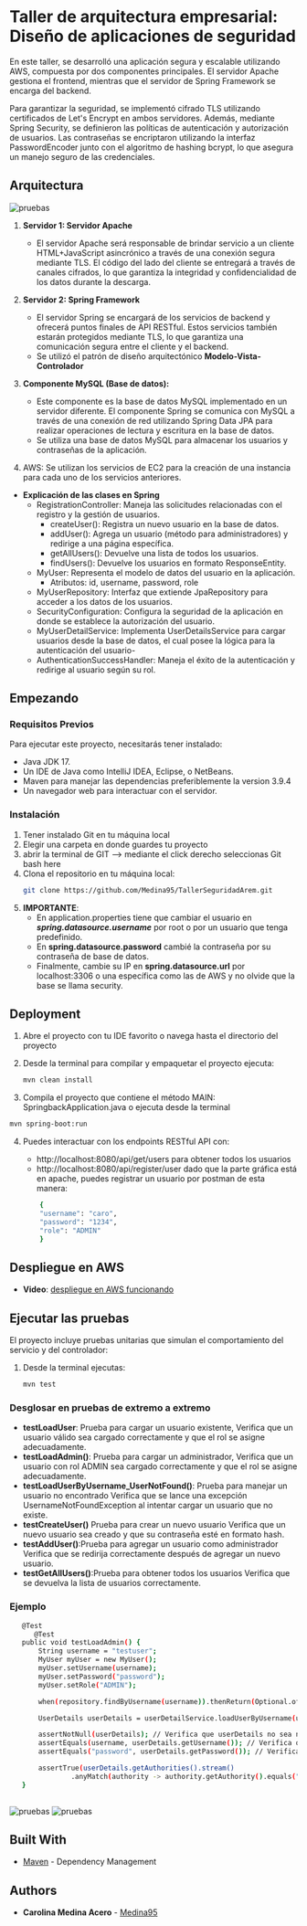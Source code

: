 # Taller de arquitectura empresarial: Diseño de aplicaciones de seguridad

En este taller, se desarrolló una aplicación segura y escalable utilizando AWS, compuesta por dos componentes principales. El servidor Apache gestiona el frontend, mientras que el servidor de Spring Framework se encarga del backend.

Para garantizar la seguridad, se implementó cifrado TLS utilizando certificados de Let's Encrypt en ambos servidores. Además, mediante Spring Security, se definieron las políticas de autenticación y autorización de usuarios. Las contraseñas se encriptaron utilizando la interfaz PasswordEncoder junto con el algoritmo de hashing bcrypt, lo que asegura un manejo seguro de las credenciales.

## Arquitectura
![pruebas](ReadmeImages/arquitectura.png)


1. **Servidor 1: Servidor Apache**
    - El servidor Apache será responsable de brindar servicio a un cliente HTML+JavaScript asincrónico a través de una conexión segura mediante TLS. El código del lado del cliente se entregará a través de canales cifrados, lo que garantiza la integridad y confidencialidad de los datos durante la descarga.
2. **Servidor 2: Spring Framework**
    - El servidor Spring se encargará de los servicios de backend y ofrecerá puntos finales de API RESTful. Estos servicios también estarán protegidos mediante TLS, lo que garantiza una comunicación segura entre el cliente y el backend.
    - Se utilizó el patrón de diseño arquitectónico **Modelo-Vista-Controlador**

3. **Componente MySQL (Base de datos):**
    - Este componente es la base de datos MySQL implementado en un servidor diferente.
      El componente Spring se comunica con MySQL a través de una conexión de red utilizando Spring Data JPA para realizar operaciones de lectura y escritura en la base de datos.
    - Se utiliza una base de datos MySQL para almacenar los usuarios y contraseñas de la aplicación.
    
4. AWS: Se utilizan los servicios de EC2 para la creación de una instancia para cada uno de los servicios anteriores.

- **Explicación de las clases en Spring** 
   - RegistrationController: Maneja las solicitudes relacionadas con el registro y la gestión de usuarios. 
      - createUser(): Registra un nuevo usuario en la base de datos.
      - addUser(): Agrega un usuario (método para administradores) y redirige a una página específica.
      - getAllUsers(): Devuelve una lista de todos los usuarios.
      - findUsers(): Devuelve los usuarios en formato ResponseEntity.
   - MyUser: Representa el modelo de datos del usuario en la aplicación.
     - Atributos: id, username, password, role
   - MyUserRepository: Interfaz que extiende JpaRepository para acceder a los datos de los usuarios.
   - SecurityConfiguration: Configura la seguridad de la aplicación en donde se establece la autorización del usuario. 
   - MyUserDetailService: Implementa UserDetailsService para cargar usuarios desde la base de datos, el cual posee la lógica para la autenticación del usuario- 
   - AuthenticationSuccessHandler: Maneja el éxito de la autenticación y redirige al usuario según su rol.
## Empezando

### Requisitos Previos
Para ejecutar este proyecto, necesitarás tener instalado:

- Java JDK 17.
- Un IDE de Java como IntelliJ IDEA, Eclipse, o NetBeans.
- Maven para manejar las dependencias preferiblemente la version 3.9.4
- Un navegador web para interactuar con el servidor.

### Instalación

1. Tener instalado Git en tu máquina local
2. Elegir una carpeta en donde guardes tu proyecto
3. abrir la terminal de GIT --> mediante el click derecho seleccionas Git bash here
4. Clona el repositorio en tu máquina local:
   ```bash
   git clone https://github.com/Medina95/TallerSeguridadArem.git
   ```
5. **IMPORTANTE**:
    - En application.properties tiene que cambiar el usuario en ***spring.datasource.username*** por root o por un usuario que tenga predefinido.
    - En **spring.datasource.password** cambié la contraseña por su contraseña de base de datos.
    - Finalmente, cambie su IP en **spring.datasource.url** por localhost:3306 o una específica como las de AWS y no olvide que la base se llama security.


## Deployment
1. Abre el proyecto con tu IDE favorito o navega hasta el directorio del proyecto
2. Desde la terminal para compilar y empaquetar el proyecto ejecuta:

   ```bash
   mvn clean install
   ```
3.  Compila el proyecto que contiene el método MAIN: SpringbackApplication.java o ejecuta desde la terminal

```bash
mvn spring-boot:run
```

4. Puedes interactuar con los endpoints RESTful API con:
    - http://localhost:8080/api/get/users  para obtener todos los usuarios 
    - http://localhost:8080/api/register/user dado que la parte gráfica está en apache, puedes registrar un usuario por postman de esta manera: 

    ```bash
        {
        "username": "caro",
        "password": "1234",
        "role": "ADMIN"
        }
    ```
      

## Despliegue en AWS

- **Video**:
  [despliegue en AWS funcionando](https://drive.google.com/file/d/1ll3aPTMM3jSG-ICfOvjnJYcw2ehXw-0N/view?usp=sharing)



## Ejecutar las pruebas

El proyecto incluye pruebas unitarias que simulan el comportamiento del servicio y del controlador:
1. Desde la terminal ejecutas:
   ```bash
   mvn test
   ```
### Desglosar en pruebas de extremo a extremo
- **testLoadUser**: Prueba para cargar un usuario existente, Verifica que un usuario válido sea cargado correctamente y que el rol se asigne adecuadamente.
- **testLoadAdmin()**: Prueba para cargar un administrador, Verifica que un usuario con rol ADMIN sea cargado correctamente y que el rol se asigne adecuadamente.
- **testLoadUserByUsername_UserNotFound()**: Prueba para manejar un usuario no encontrado Verifica que se lance una excepción UsernameNotFoundException al intentar cargar un usuario que no existe.
- **testCreateUser()** Prueba para crear un nuevo usuario Verifica que un nuevo usuario sea creado y que su contraseña esté en formato hash.
- **testAddUser()**:Prueba para agregar un usuario como administrador Verifica que se redirija correctamente después de agregar un nuevo usuario.
- **testGetAllUsers()**:Prueba para obtener todos los usuarios Verifica que se devuelva la lista de usuarios correctamente.

### Ejemplo
 ```bash
    @Test
       @Test
    public void testLoadAdmin() {
        String username = "testuser";
        MyUser myUser = new MyUser();
        myUser.setUsername(username);
        myUser.setPassword("password");
        myUser.setRole("ADMIN");

        when(repository.findByUsername(username)).thenReturn(Optional.of(myUser));

        UserDetails userDetails = userDetailService.loadUserByUsername(username);

        assertNotNull(userDetails); // Verifica que userDetails no sea nulo
        assertEquals(username, userDetails.getUsername()); // Verifica que el nombre de usuario sea correcto**
        assertEquals("password", userDetails.getPassword()); // Verifica que la contraseña sea correcta**

        assertTrue(userDetails.getAuthorities().stream()
                .anyMatch(authority -> authority.getAuthority().equals("ROLE_ADMIN"))); // Verifica que tenga el rol ADMIN**
    }
      
   ```
![pruebas](ReadmeImages/pruebas.png)
![pruebas](ReadmeImages/pruebas1.png)



## Built With
* [Maven](https://maven.apache.org/) - Dependency Management

## Authors

* **Carolina Medina Acero** - [Medina95](https://github.com/Medina95)
